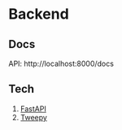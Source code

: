 # Backend

## Docs

API: http://localhost:8000/docs

## Tech

1. [FastAPI](https://fastapi.tiangolo.com/)
2. [Tweepy](https://docs.tweepy.org/)
